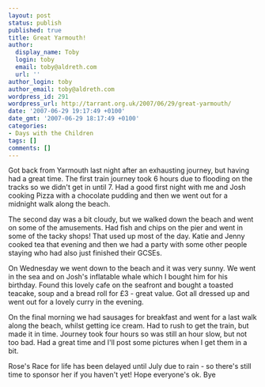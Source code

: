 ```yaml
---
layout: post
status: publish
published: true
title: Great Yarmouth!
author:
  display_name: Toby
  login: toby
  email: toby@aldreth.com
  url: ''
author_login: toby
author_email: toby@aldreth.com
wordpress_id: 291
wordpress_url: http://tarrant.org.uk/2007/06/29/great-yarmouth/
date: '2007-06-29 19:17:49 +0100'
date_gmt: '2007-06-29 18:17:49 +0100'
categories:
- Days with the Children
tags: []
comments: []
---
```

<p>Got back from Yarmouth last night after an exhausting journey, but having had a great time. The first train journey took 6 hours due to flooding on the tracks so we didn't get in until 7. Had a good first night with me and Josh cooking Pizza with a chocolate pudding and then we went out for a midnight walk along the beach. </p>
<p>The second day was a bit cloudy, but we walked down the beach and went on some of the amusements. Had fish and chips on the pier and went in some of the tacky shops! That used up most of the day. Katie and Jenny cooked tea that evening and then we had a party with some other people staying who had also just finished their GCSEs. </p>
<p>On Wednesday we went down to the beach and it was very sunny. We went in the sea and on Josh's inflatable whale which I bought him for his birthday. Found this lovely cafe on the seafront and bought a toasted teacake, soup and a bread roll for &pound;3 - great value. Got all dressed up and went out for a lovely curry in the evening.</p>
<p>On the final morning we had sausages for breakfast and went for a last walk along the beach, whilst getting ice cream. Had to rush to get the train, but made it in time. Journey took four hours so was still an hour slow, but not too bad. Had a great time and I'll post some pictures when I get them in a bit.</p>
<p>Rose's Race for life has been delayed until July due to rain - so there's still time to sponsor her if you haven't yet! Hope everyone's ok. Bye</p>
